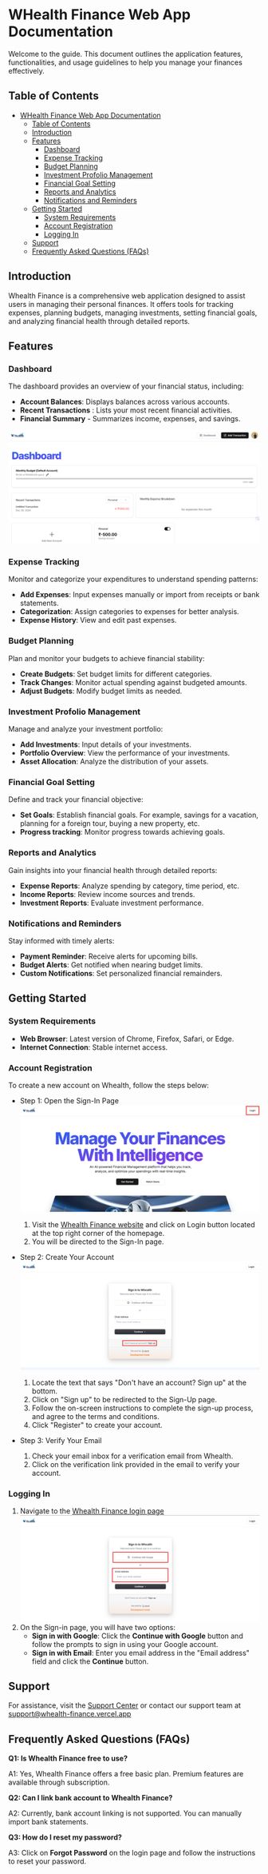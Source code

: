 # WHealth Finance Web App Documentation
Welcome to the guide. This document outlines the application features, functionalities, and usage guidelines to help you manage your finances effectively.

## Table of Contents
- [WHealth Finance Web App Documentation](#whealth-finance-web-app-documentation)
  - [Table of Contents](#table-of-contents)
  - [Introduction](#introduction)
  - [Features](#features)
    - [Dashboard](#dashboard)
    - [Expense Tracking](#expense-tracking)
    - [Budget Planning](#budget-planning)
    - [Investment Profolio Management](#investment-profolio-management)
    - [Financial Goal Setting](#financial-goal-setting)
    - [Reports and Analytics](#reports-and-analytics)
    - [Notifications and Reminders](#notifications-and-reminders)
  - [Getting Started](#getting-started)
    - [System Requirements](#system-requirements)
    - [Account Registration](#account-registration)
    - [Logging In](#logging-in)
  - [Support](#support)
  - [Frequently Asked Questions (FAQs)](#frequently-asked-questions-faqs)




## Introduction
Whealth Finance is a comprehensive web application designed to assist users in managing their personal finances. It offers tools for tracking expenses, planning budgets, managing investments, setting financial goals, and analyzing financial health through detailed reports.

## Features
### Dashboard
The dashboard provides an overview of your financial status, including:
- **Account Balances**: Displays balances across various accounts.
- **Recent Transactions** : Lists your most recent financial activities.
- **Financial Summary** - Summarizes income, expenses, and savings.

![Image](Images/Dashboard.png)

### Expense Tracking
Monitor and categorize your expenditures to understand spending patterns:
- **Add Expenses**: Input expenses manually or import from receipts or bank statements.
- **Categorization**: Assign categories to expenses for better analysis.
- **Expense History**: View and edit past expenses.

### Budget Planning
Plan and monitor your budgets to achieve financial stability:
- **Create Budgets**: Set budget limits for different categories.
- **Track Changes**: Monitor actual spending against budgeted amounts.
- **Adjust Budgets**: Modify budget limits as needed.

### Investment Profolio Management
Manage and analyze your investment portfolio:
- **Add Investments**: Input details of your investments.
- **Portfolio Overview**: View the performance of your investments.
- **Asset Allocation**: Analyze the distribution of your assets.

### Financial Goal Setting
Define and track your financial objective:
- **Set Goals**: Establish financial goals. For example, savings for a vacation, planning for a foreign tour, buying a new property, etc.
- **Progress tracking**: Monitor progress towards achieving goals.

### Reports and Analytics
Gain insights into your financial health through detailed reports:
- **Expense Reports**: Analyze spending by category, time period, etc.
- **Income Reports**: Review income sources and trends.
- **Investment Reports**: Evaluate investment performance.

### Notifications and Reminders
Stay informed with timely alerts:
- **Payment Reminder**: Receive alerts for upcoming bills.
- **Budget Alerts**: Get notified when nearing budget limits. 
- **Custom Notifications**: Set personalized financial remainders.

## Getting Started
### System Requirements
- **Web Browser**: Latest version of Chrome, Firefox, Safari, or Edge.
- **Internet Connection**: Stable internet access.

### Account Registration

To create a new account on Whealth, follow the steps below:
- Step 1: Open the Sign-In Page
 ![Image](Images/Login%20Button.png)
  1. Visit the [Whealth Finance website](https://whealth-finance.vercel.app/) and click on Login button located at the top right corner of the homepage.
  2. You will be directed to the Sign-In page.

- Step 2: Create Your Account
  ![Image](Images/Signup%20page.png)
  1. Locate the text that says "Don't have an account? Sign up" at the bottom.
  2. Click on "Sign up" to be redirected to the Sign-Up page.
  3. Follow the on-screen instructions to complete the sign-up process, and agree to the terms and conditions.
  4. Click "Register" to create your account.

- Step 3: Verify Your Email
  1. Check your email inbox for a verification email from Whealth.
  2. Click on the verification link provided in the email to verify your account.

### Logging In
1. Navigate to the [Whealth Finance login page](https://whealth-finance.vercel.app/sign-in?sign_in_force_redirect_url=https%3A%2F%2Fwhealth-finance.vercel.app%2Fdashboard&redirect_url=https%3A%2F%2Fwhealth-finance.vercel.app%2F)
   ![Image](Images/Login%20page.png)
2. On the Sign-in page, you will have two options:
    - **Sign in with Google**: Click the **Continue with Google** button and follow the prompts to sign in using your Google account.
    - **Sign in with Email**: Enter you email address in the "Email address" field and click the **Continue** button.


## Support
For assistance, visit the [Support Center](https://whealth-finance.vercel.app/support) or contact our support team at support@whealth-finance.vercel.app

## Frequently Asked Questions (FAQs)
**Q1: Is Whealth Finance free to use?**

A1: Yes, Whealth Finance offers a free basic plan. Premium features are available through subscription.

**Q2: Can I link bank account to Whealth Finance?**

A2: Currently, bank account linking is not supported. You can manually import bank statements.

**Q3: How do I reset my password?**

A3: Click on **Forgot Password** on the login page and follow the instructions to reset your password.

